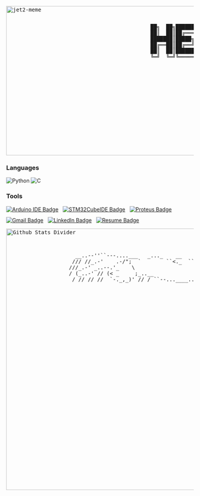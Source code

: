 <!-- ASCII Banner -->
<pre>
<img width="1000" height="400" align="right" alt="jet2-meme" src="https://github.com/user-attachments/assets/8f54ef07-7bec-4336-b844-3f92780ceb87" />

          
                                              ██╗  ██╗███████╗██╗     ██╗      ██████╗ 
                                              ██║  ██║██╔════╝██║     ██║     ██╔═══██╗
                                              ███████║█████╗  ██║     ██║     ██║   ██║
                                              ██╔══██║██╔══╝  ██║     ██║     ██║   ██║
                                              ██║  ██║███████╗███████╗███████╗╚██████╔╝
                                              ╚═╝  ╚═╝╚══════╝╚══════╝╚══════╝ ╚═════╝ 
                                                                                       



</pre>

<!-- Animated GIF on Right -->

<!-- Languages Section -->
### Languages  
![Python](https://img.shields.io/badge/-Python-000?&logo=Python)
![C](https://img.shields.io/badge/-C-000?&logo=C)

<!-- Tools Section -->
### Tools  
<div style="display: flex; gap: 12px; flex-wrap: wrap;">
  <a href="https://icons8.com/icon/Of4lZV2lwBQI/arduino">
    <img src="https://img.shields.io/badge/Arduino%20IDE-blue.svg?style=flat-square&logo=arduino&logoColor=00878F" alt="Arduino IDE Badge" />
  </a>
  <a href="https://github.com/Divyadd3005/Divyadd3005/blob/main/stmicroelectronics.svg">
    <img src="https://img.shields.io/badge/STM32CubeIDE-FDB511.svg?style=flat-square&logo=stmicroelectronics&logoColor=03234B" alt="STM32CubeIDE Badge" />
  </a>
  <a href="https://github.com/Divyadd3005/Divyadd3005/blob/main/proteus-color.svg">
    <img src="https://img.shields.io/badge/Proteus%208-02303A.svg?style=flat-square&logo=proteus&logoColor=1C79B3" alt="Proteus Badge" />
  </a>
  <a href="mailto:divyadharshini300503@gmail.com">
    <img src="https://img.shields.io/badge/Gmail-black.svg?style=flat-square&logo=gmail&logoColor=EA4335" alt="Gmail Badge" />
  </a>
  <a href="https://www.linkedin.com/in/divya-dharshini-p-a-2b45b9266/">
    <img src="https://img.shields.io/badge/LinkedIn-black.svg?style=flat-square&logo=linkedin&logoColor=0A66C2" alt="LinkedIn Badge" />
  </a>
  <a href="https://github.com/Divyadd3005/Divyadd3005/blob/main/Resume%20Divya_Dharshini.pdf">
    <img src="https://img.shields.io/badge/Resume-black.svg?style=flat-square&logo=readme&logoColor=white" alt="Resume Badge" />
  </a>
</div>

<!-- Cute Cat + Animal ASCII Together -->
<pre>
<img width="1000" height="700" align="right" src="https://raw.githubusercontent.com/mayhemantt/mayhemantt/Update/svg/Bottom.svg" alt="Github Stats Divider" />

  

                      __..--''``---....___   _..._    __                     meowuuu   /\__/,\   (`\  
                     /// //_.-'    .-/";  `        ``<._  ``.''_ `. / // /          _.(o  o  )_   ) ) 
                    ///_.-' _..--.'_    \                    `( ) ) // //          -(((---(((-------- 
                    / (_..-' // (< _     ;_..__               ; `' / ///                                  
                     / // // //  `-._,_)' // / ``--...____..-' /// / //   Cats for no reason :) cause why not?

</pre>
